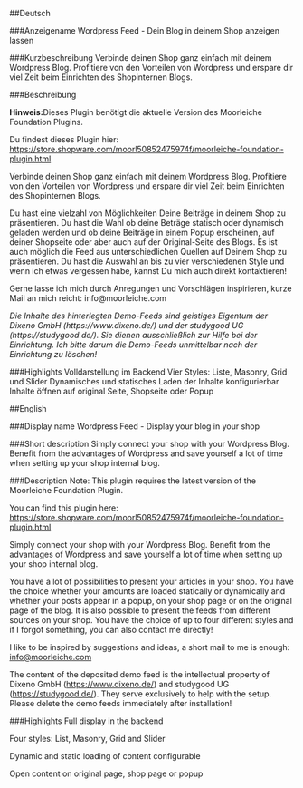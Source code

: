 ##Deutsch

###Anzeigename
Wordpress Feed - Dein Blog in deinem Shop anzeigen lassen

###Kurzbeschreibung
Verbinde deinen Shop ganz einfach mit deinem Wordpress Blog. Profitiere von den Vorteilen von Wordpress und erspare dir viel Zeit beim Einrichten des Shopinternen Blogs.

###Beschreibung
<p><strong>Hinweis:</strong>Dieses Plugin benötigt die aktuelle Version des Moorleiche Foundation Plugins.</p>

<p>Du findest dieses Plugin hier: <a href="https://store.shopware.com/moorl50852475974f/moorleiche-foundation-plugin.html">https://store.shopware.com/moorl50852475974f/moorleiche-foundation-plugin.html</a></p>

<p>Verbinde deinen Shop ganz einfach mit deinem Wordpress Blog. Profitiere von den Vorteilen von Wordpress und erspare dir viel Zeit beim Einrichten des Shopinternen Blogs.</p>

<p>Du hast eine vielzahl von Möglichkeiten Deine Beiträge in deinem Shop zu präsentieren. Du hast die Wahl ob deine Beträge statisch oder dynamisch geladen werden und ob deine Beiträge in einem Popup erscheinen, auf deiner Shopseite oder aber auch auf der Original-Seite des Blogs. Es ist auch möglich die Feed aus unterschiedlichen Quellen auf Deinem Shop zu präsentieren. Du hast die Auswahl an bis zu vier verschiedenen Style und wenn ich etwas vergessen habe, kannst Du mich auch direkt kontaktieren!</p>

<p>Gerne lasse ich mich durch Anregungen und Vorschlägen inspirieren, kurze Mail an mich reicht: info@moorleiche.com</p>

<p><i>Die Inhalte des hinterlegten Demo-Feeds sind geistiges Eigentum der Dixeno GmbH (https://www.dixeno.de/) und der studygood UG (https://studygood.de/). Sie dienen ausschließlich zur Hilfe bei der Einrichtung. Ich bitte darum die Demo-Feeds unmittelbar nach der Einrichtung zu löschen!</i></p>

###Highlights
Volldarstellung im Backend
Vier Styles: Liste, Masonry, Grid und Slider
Dynamisches und statisches Laden der Inhalte konfigurierbar
Inhalte öffnen auf original Seite, Shopseite oder Popup

##English

###Display name
Wordpress Feed - Display your blog in your shop

###Short description
Simply connect your shop with your Wordpress Blog. Benefit from the advantages of Wordpress and save yourself a lot of time when setting up your shop internal blog.

###Description
Note: This plugin requires the latest version of the Moorleiche Foundation Plugin.

You can find this plugin here: https://store.shopware.com/moorl50852475974f/moorleiche-foundation-plugin.html

Simply connect your shop with your Wordpress Blog. Benefit from the advantages of Wordpress and save yourself a lot of time when setting up your shop internal blog.

You have a lot of possibilities to present your articles in your shop. You have the choice whether your amounts are loaded statically or dynamically and whether your posts appear in a popup, on your shop page or on the original page of the blog. It is also possible to present the feeds from different sources on your shop. You have the choice of up to four different styles and if I forgot something, you can also contact me directly!

I like to be inspired by suggestions and ideas, a short mail to me is enough: info@moorleiche.com

The content of the deposited demo feed is the intellectual property of Dixeno GmbH (https://www.dixeno.de/) and studygood UG (https://studygood.de/). They serve exclusively to help with the setup. Please delete the demo feeds immediately after installation!

###Highlights
Full display in the backend

Four styles: List, Masonry, Grid and Slider

Dynamic and static loading of content configurable

Open content on original page, shop page or popup
